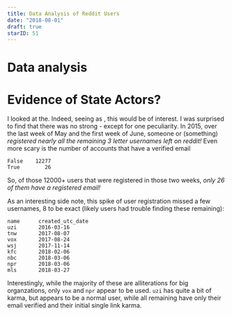 ```yaml
---
title: Data Analysis of Reddit Users
date: "2018-08-01"
draft: true
starID: 51
---
```


# Data analysis

# Evidence of State Actors?

I looked at the. Indeed, seeing as , this would be of interest. I was surprised to find that there was no strong - except for one peculiarity. In 2015, over the last week of May and the first week of June, someone or (something) _registered nearly all the remaining 3 letter usernames left on reddit!_ Even more scary is the number of accounts that have a verified email


```
False    12277
True        26
```

So, of those 12000+ users that were registered in those two weeks, _only 26 of them have a registered email!_

As an interesting side note, this spike of user registration missed a few usernames, 8 to be exact (likely users had trouble finding these remaining):

```
name      created_utc_date
uzi       2016-03-16
tnw       2017-08-07
vox       2017-08-24
wsj       2017-11-14
kfc       2018-02-06
nbc       2018-03-06
npr       2018-03-06
mls       2018-03-27
```

Interestingly, while the majority of these are alliterations for big organzations, only `vox` and `npr` appear to be used. `uzi` has quite a bit of karma, but appears to be a normal user, while all remaining have only their email verified and their initial single link karma.
